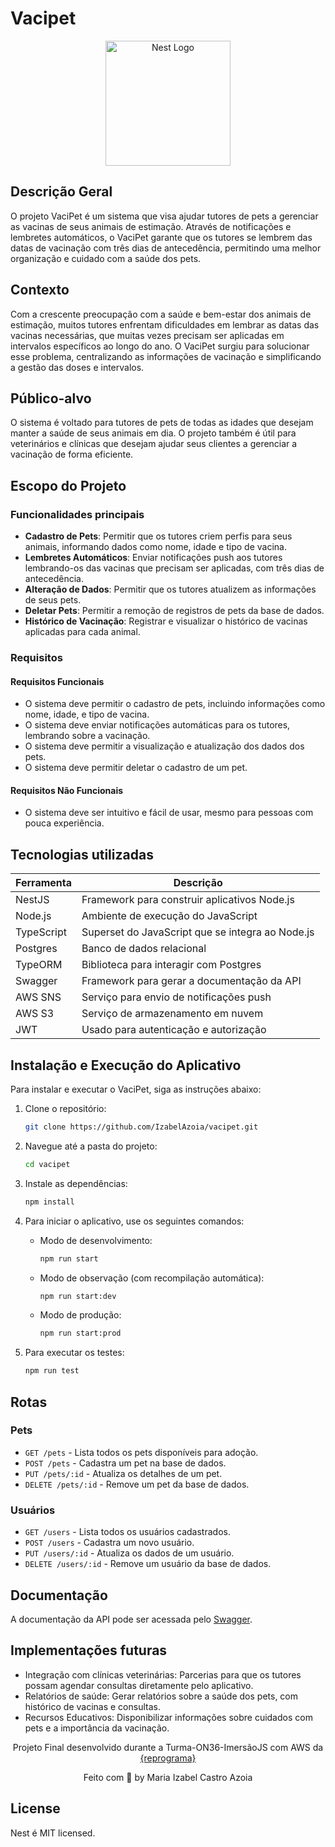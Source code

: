 # Vacipet

<p align="center">
  <a href="http://nestjs.com/" target="blank"><img src="https://nestjs.com/img/logo-small.svg" width="200" alt="Nest Logo" /></a>
</p>

## Descrição Geral

O projeto VaciPet é um sistema que visa ajudar tutores de pets a gerenciar as vacinas de seus animais de estimação. Através de notificações e lembretes automáticos, o VaciPet garante que os tutores se lembrem das datas de vacinação com três dias de antecedência, permitindo uma melhor organização e cuidado com a saúde dos pets.

## Contexto

Com a crescente preocupação com a saúde e bem-estar dos animais de estimação, muitos tutores enfrentam dificuldades em lembrar as datas das vacinas necessárias, que muitas vezes precisam ser aplicadas em intervalos específicos ao longo do ano. O VaciPet surgiu para solucionar esse problema, centralizando as informações de vacinação e simplificando a gestão das doses e intervalos.

## Público-alvo

O sistema é voltado para tutores de pets de todas as idades que desejam manter a saúde de seus animais em dia. O projeto também é útil para veterinários e clínicas que desejam ajudar seus clientes a gerenciar a vacinação de forma eficiente.

## Escopo do Projeto

### Funcionalidades principais

- **Cadastro de Pets**: Permitir que os tutores criem perfis para seus animais, informando dados como nome, idade e tipo de vacina.
- **Lembretes Automáticos**: Enviar notificações push aos tutores lembrando-os das vacinas que precisam ser aplicadas, com três dias de antecedência.
- **Alteração de Dados**: Permitir que os tutores atualizem as informações de seus pets.
- **Deletar Pets**: Permitir a remoção de registros de pets da base de dados.
- **Histórico de Vacinação**: Registrar e visualizar o histórico de vacinas aplicadas para cada animal.

### Requisitos

#### Requisitos Funcionais

- O sistema deve permitir o cadastro de pets, incluindo informações como nome, idade, e tipo de vacina.
- O sistema deve enviar notificações automáticas para os tutores, lembrando sobre a vacinação.
- O sistema deve permitir a visualização e atualização dos dados dos pets.
- O sistema deve permitir deletar o cadastro de um pet.

#### Requisitos Não Funcionais

- O sistema deve ser intuitivo e fácil de usar, mesmo para pessoas com pouca experiência.

## Tecnologias utilizadas

| Ferramenta | Descrição                                        |
| ---------- | ------------------------------------------------ |
| NestJS     | Framework para construir aplicativos Node.js     |
| Node.js    | Ambiente de execução do JavaScript               |
| TypeScript | Superset do JavaScript que se integra ao Node.js |
| Postgres   | Banco de dados relacional                        |
| TypeORM    | Biblioteca para interagir com Postgres           |
| Swagger    | Framework para gerar a documentação da API       |
| AWS SNS    | Serviço para envio de notificações push          |
| AWS S3     | Serviço de armazenamento em nuvem                |
| JWT        | Usado para autenticação e autorização            |

## Instalação e Execução do Aplicativo

Para instalar e executar o VaciPet, siga as instruções abaixo:

1. Clone o repositório:

   ```bash
   git clone https://github.com/IzabelAzoia/vacipet.git
   ```

2. Navegue até a pasta do projeto:

   ```bash
   cd vacipet
   ```

3. Instale as dependências:

   ```bash
   npm install
   ```

4. Para iniciar o aplicativo, use os seguintes comandos:

   - Modo de desenvolvimento:

     ```bash
     npm run start
     ```

   - Modo de observação (com recompilação automática):

     ```bash
     npm run start:dev
     ```

   - Modo de produção:
     ```bash
     npm run start:prod
     ```

5. Para executar os testes:
   ```bash
   npm run test
   ```

## Rotas

### Pets

- `GET /pets` - Lista todos os pets disponíveis para adoção.
- `POST /pets` - Cadastra um pet na base de dados.
- `PUT /pets/:id` - Atualiza os detalhes de um pet.
- `DELETE /pets/:id` - Remove um pet da base de dados.

### Usuários

- `GET /users` - Lista todos os usuários cadastrados.
- `POST /users` - Cadastra um novo usuário.
- `PUT /users/:id` - Atualiza os dados de um usuário.
- `DELETE /users/:id` - Remove um usuário da base de dados.

## Documentação

A documentação da API pode ser acessada pelo [Swagger](https://.com/home).

## Implementações futuras

- Integração com clínicas veterinárias: Parcerias para que os tutores possam agendar consultas diretamente pelo aplicativo.
- Relatórios de saúde: Gerar relatórios sobre a saúde dos pets, com histórico de vacinas e consultas.
- Recursos Educativos: Disponibilizar informações sobre cuidados com pets e a importância da vacinação.

<p align="center">Projeto Final desenvolvido durante a Turma-ON36-ImersãoJS com AWS da <a href="https://reprograma.com.br/">{reprograma}</a></p>
<p align="center">Feito com 💜 by Maria Izabel Castro Azoia</p>

## License

Nest é MIT licensed.

